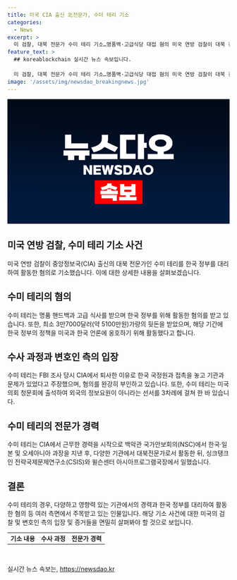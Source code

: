 ```yaml
---
title: 미국 CIA 출신 北전문가, 수미 테리 기소
categories:
  - News
excerpt: >
  미 검찰, 대북 전문가 수미 테리 기소…명품백·고급식당 대접 혐의 미국 연방 검찰이 대북 전문가인 수미 테리를 한국 정부를 대신하여 활동한 혐의로 기소했다. 지난 2001년부터 CIA에서 근무한 그녀는 2013년부터 한국 정부의 대리인으로 활동하며 보테가베네타 핸드백, 루이비통 핸드백, 크리스챤 디올 코트, 미슐랭 식당에서 저녁 식사 등 고가의 대접을 받았다고 주장된다. 변호인은 이를 부인하였으며, 수미 테리는 과거 CIA와 NSC 등 다양한 기관에서 활동한 경력을 가지고 있다.
feature_text: >
  ## koreablockchain 실시간 뉴스 속보입니다.

  미 검찰, 대북 전문가 수미 테리 기소…명품백·고급식당 대접 혐의 미국 연방 검찰이 대북 전문가인 수미 테리를 한국 정부를 대신하여 활동한 혐의로 기소했다. 지난 2001년부터 CIA에서 근무한 그녀는 2013년부터 한국 정부의 대리인으로 활동하며 보테가베네타 핸드백, 루이비통 핸드백, 크리스챤 디올 코트, 미슐랭 식당에서 저녁 식사 등 고가의 대접을 받았다고 주장된다. 변호인은 이를 부인하였으며, 수미 테리는 과거 CIA와 NSC 등 다양한 기관에서 활동한 경력을 가지고 있다.
image: '/assets/img/newsdao_breakingnews.jpg'
---
```


<p><img src="/assets/img/newsdao_breakingnews.jpg" alt="koreablockchain 속보" /></p>

<h2 data-ke-size="size26">미국 연방 검찰, 수미 테리 기소 사건</h2>

<p data-ke-size="size16">미국 연방 검찰이 중앙정보국(CIA) 출신의 대북 전문가인 수미 테리를 한국 정부를 대리하여 활동한 혐의로 기소했습니다. 이에 대한 상세한 내용을 살펴보겠습니다.</p>

<h2 data-ke-size="size24">수미 테리의 혐의</h2>

<p data-ke-size="size16">수미 테리는 명품 핸드백과 고급 식사를 받으며 한국 정부를 위해 활동한 혐의를 받고 있습니다. 또한, 최소 3만7000달러(약 5100만원)가량의 뒷돈을 받았으며, 해당 기간에 한국 정부의 정책을 미국과 한국 언론에 옹호하기 위해 활동했다고 합니다.</p>

<h2 data-ke-size="size24">수사 과정과 변호인 측의 입장</h2>

<p data-ke-size="size16">수미 테리는 FBI 조사 당시 CIA에서 퇴사한 이유로 한국 국정원과 접촉을 놓고 기관과 문제가 있었다고 주장했으며, 혐의를 완강히 부인하고 있습니다. 또한, 수미 테리는 미국 의회 청문회에 출석하여 외국의 정보요원이 아니라는 선서를 3차례에 걸쳐 한 바 있습니다.</p>

<h2 data-ke-size="size24">수미 테리의 전문가 경력</h2>

<p data-ke-size="size16">수미 테리는 CIA에서 근무한 경력을 시작으로 백악관 국가안보회의(NSC)에서 한국·일본 및 오세아니아 과장을 지낸 후, 다양한 기관에서 대북전문가로서 활동한 뒤, 싱크탱크인 전략국제문제연구소(CSIS)와 윌슨센터 아시아프로그램국장에서 일했습니다.</p>

<h2 data-ke-size="size24">결론</h2>

<p data-ke-size="size16">수미 테리의 경우, 다양하고 영향력 있는 기관에서의 경력과 한국 정부를 대리하여 활동한 혐의 등 여러 측면에서 주목받고 있는 인물입니다. 해당 기소 사건에 대한 미국의 검찰 및 변호인 측의 입장 및 증거들을 면밀히 살펴봐야 할 것으로 보입니다.</p>

<table>
    <tbody>
        <tr>
            <td style="text-align: center; height: 17px;"><b>기소 내용</b></td>
            <td style="text-align: center; height: 17px;"><b>수사 과정</b></td>
            <td style="text-align: center; height: 17px;"><b>전문가 경력</b></td>
        </tr>
    </tbody>
</table>

<p data-ke-size="size16">&nbsp;</p>
실시간 뉴스 속보는, <a href="https://newsdao.kr" rel="dofollow">https://newsdao.kr</a>



